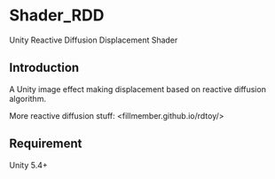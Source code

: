 # Shader_RDD
Unity Reactive Diffusion Displacement Shader

## Introduction

A Unity image effect making displacement based on reactive diffusion algorithm. 

More reactive diffusion stuff: <fillmember.github.io/rdtoy/>

## Requirement

Unity 5.4+
